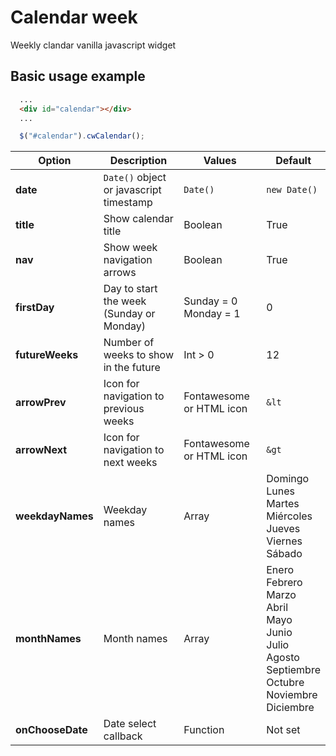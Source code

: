 # Calendar week
Weekly clandar vanilla javascript widget

## Basic usage example

```HTML
  ...
  <div id="calendar"></div>
  ...
```

``` javascript
  $("#calendar").cwCalendar();
```


| Option           | Description                                    | Values                     | Default      |
|------------------|------------------------------------------------|----------------------------|--------------|
| **date**         | `Date()` object or javascript timestamp        | `Date()`                   | `new Date()` |
| **title**        | Show calendar title                            | Boolean                    | True         |
| **nav**          | Show week navigation arrows                    | Boolean                    | True         |
| **firstDay**     | Day to start the week (Sunday or Monday)       | Sunday = 0 <br> Monday = 1 | 0            |
| **futureWeeks**  | Number of weeks to show in the future          | Int > 0                    | 12           | 
| **arrowPrev**    | Icon for navigation to previous weeks          | Fontawesome or HTML icon   | `&lt`        |
| **arrowNext**    | Icon for navigation to next weeks              | Fontawesome or HTML icon   | `&gt`        |
| **weekdayNames** | Weekday names                                  | Array                      | Domingo <br> Lunes <br> Martes <br> Miércoles <br> Jueves <br> Viernes <br> Sábado |
| **monthNames**   | Month names                                    | Array                      | Enero <br> Febrero <br> Marzo <br> Abril <br> Mayo <br> Junio <br> Julio <br> Agosto <br> Septiembre <br> Octubre <br> Noviembre <br> Diciembre |
| **onChooseDate** | Date select callback                           | Function                   | Not set      |